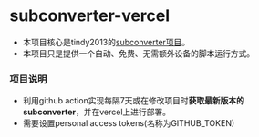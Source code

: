 # subconverter-vercel

* 本项目核心是tindy2013的[subconverter项目](https://github.com/tindy2013/subconverter)。
* 本项目只是提供一个自动、免费、无需额外设备的脚本运行方式。

### 项目说明 ###
* 利用github action实现每隔7天或在修改项目时**获取最新版本的subconverter**，并在vercel上进行部署。
* 需要设置personal access tokens(名称为GITHUB_TOKEN)

